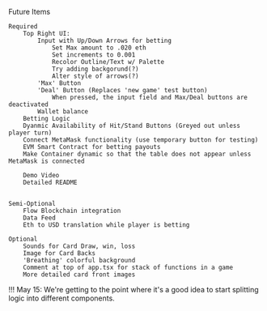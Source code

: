 Future Items

    Required
        Top Right UI:
            Input with Up/Down Arrows for betting
                Set Max amount to .020 eth
                Set increments to 0.001
                Recolor Outline/Text w/ Palette
                Try adding backgorund(?)
                Alter style of arrows(?)
            'Max' Button 
            'Deal' Button (Replaces 'new game' test button)
                When pressed, the input field and Max/Deal buttons are deactivated
            Wallet balance
        Betting Logic
        Dyanmic Availability of Hit/Stand Buttons (Greyed out unless player turn)
        Connect MetaMask functionality (use temporary button for testing)
        EVM Smart Contract for betting payouts
        Make Container dynamic so that the table does not appear unless MetaMask is connected

        Demo Video
        Detailed README


    Semi-Optional
        Flow Blockchain integration
        Data Feed
        Eth to USD translation while player is betting

    Optional
        Sounds for Card Draw, win, loss
        Image for Card Backs
        'Breathing' colorful background
        Comment at top of app.tsx for stack of functions in a game
        More detailed card front images



!!! May 15: We're getting to the point where it's a good idea to start splitting logic into different components.